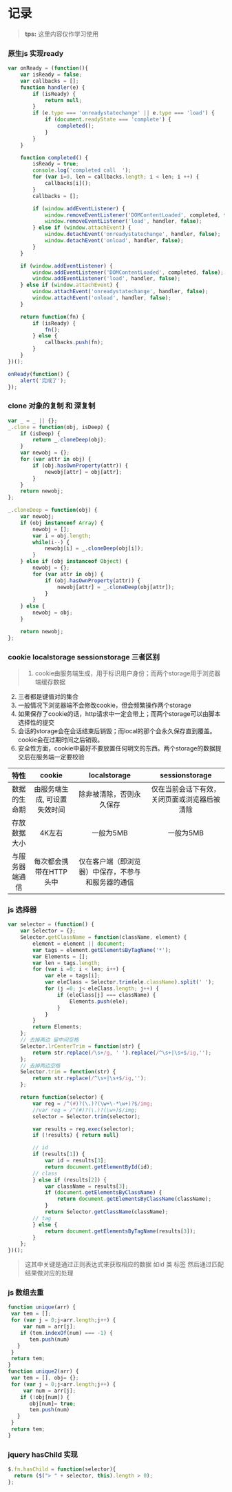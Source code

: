 # 记录
> **tps:** 这里内容仅作学习使用

### 原生js 实现ready 
```javascript
var onReady = (function(){
    var isReady = false;
    var callbacks = [];
    function handler(e) {
        if (isReady) {
        	return null;
        }
        if (e.type === 'onreadystatechange' || e.type === 'load') {
        	if (document.readyState === 'complete') {        		
	            completed();
        	}
        }
    }

    function completed() {
    	isReady = true;
    	console.log('completed call  ');
    	for (var i=0, len = callbacks.length; i < len; i ++) {
            callbacks[i]();
        }
        callbacks = [];

		if (window.addEventListener) {
	        window.removeEventListener('DOMContentLoaded', completed, false);
	        window.removeEventListener('load', handler, false);
	    } else if (window.attachEvent) {
	        window.detachEvent('onreadystatechange', handler, false);
	        window.detachEvent('onload', handler, false);
	    }
    }

    if (window.addEventListener) {
        window.addEventListener('DOMContentLoaded', completed, false);        
        window.addEventListener('load', handler, false);
    } else if (window.attachEvent) {
        window.attachEvent('onreadystatechange', handler, false);
        window.attachEvent('onload', handler, false);
    }

    return function(fn) {
        if (isReady) {
            fn();
        } else {
            callbacks.push(fn);
        }
    }
})();

onReady(function() {
	alert('完成了');
});	

```

### clone 对象的复制 和 深复制
```javascript
var _ = _ || {};
_.clone = function(obj, isDeep) {
	if (isDeep) {
		return _.cloneDeep(obj);
	}
	var newobj = {};
	for (var attr in obj) {
		if (obj.hasOwnProperty(attr)) {
			newobj[attr] = obj[attr];
		}
	}
	return newobj;
};

_.cloneDeep = function(obj) {
	var newobj;
	if (obj instanceof Array) {
		newobj = [];
		var i = obj.length;
		while(i--) {
			newobj[i] = _.cloneDeep(obj[i]);
		}
	} else if (obj instanceof Object) {
		newobj = {};
		for (var attr in obj) {
			if (obj.hasOwnProperty(attr)) {
				newobj[attr] = _.cloneDeep(obj[attr]);
			}
		}
	} else {
		newobj = obj;
	}

	return newobj;
};
```

### cookie localstorage sessionstorage 三者区别
>1. cookie由服务端生成，用于标识用户身份；而两个storage用于浏览器端缓存数据
2. 三者都是键值对的集合
3. 一般情况下浏览器端不会修改cookie，但会频繁操作两个storage
4. 如果保存了cookie的话，http请求中一定会带上；而两个storage可以由脚本选择性的提交
5. 会话的storage会在会话结束后销毁；而local的那个会永久保存直到覆盖。cookie会在过期时间之后销毁。
6. 安全性方面，cookie中最好不要放置任何明文的东西。两个storage的数据提交后在服务端一定要校验

|     特性        |            cookie       | localstorage | sessionstorage |
| :--------------:| :------------------------:| :-----------:| :-------------:|
| 数据的生命期 |由服务端生成, 可设置失效时间 | 除非被清除，否则永久保存 | 仅在当前会话下有效，关闭页面或浏览器后被清除|
| 存放数据大小 |4K左右 | 一般为5MB |一般为5MB 
|与服务器端通信| 每次都会携带在HTTP头中 | 仅在客户端（即浏览器）中保存，不参与和服务器的通信 |

### js 选择器
```javascript
var selector = (function() {
	var Selector = {};
	Selector.getClassName = function(className, element) {
		element = element || document;
		var tags = element.getElementsByTagName('*');
		var Elements = [];
		var len = tags.length;
		for (var i =0; i < len; i++) {
			var ele = tags[i];
			var eleClass = Selector.trim(ele.className).split(' '); 
			for (j =0; j< eleClass.length; j++) {
				if (eleClass[j] === className) {
					Elements.push(ele);
				}
			}
		}
		return Elements;
	};
	// 去掉两边 留中间空格
	Selector.lrCenterTrim = function(str) {
		return str.replace(/\s+/g, ' ').replace(/^\s+|\s+$/ig,'');
	};
	// 去掉两边空格
	Selector.trim = function(str) {
		return str.replace(/^\s+|\s+$/ig,'');
	};

	return function(selector) {
		var reg = /^(#)?(\.)?(\w+\-*\w+)?$/img;
		//var reg = /^(#)?(\.)?(\w+)$/img;		
		selector = Selector.trim(selector);

		var results = reg.exec(selector);
		if (!results) { return null}

		// id 	
		if (results[1]) {
			var id = results[3];
			return document.getElementById(id);
		// class	
		} else if (results[2]) {
			var className = results[3];
			if (document.getElementsByClassName) {
				return document.getElementsByClassName(className);
			}
			return Selector.getClassName(className);
		// tag	
		} else {
			return document.getElementsByTagName(results[3]);
		}
	};
})();

```
>这其中关键是通过正则表达式来获取相应的数据 如id 类 标签
然后通过匹配结果做对应的处理

### js 数组去重
```js
function unique(arr) {
 var tem = [];
 for (var j = 0;j<arr.length;j++) {
     var num = arr[j];
    if (tem.indexOf(num) === -1) {
       tem.push(num)
   }
 }
 return tem;
}
function unique2(arr) {
 var tem = [], obj= {};
 for (var j = 0;j<arr.length;j++) {
     var num = arr[j];
    if (!obj[num]) {
       obj[num]= true;
       tem.push(num)
   }
 }
 return tem;
}
```
### jquery hasChild 实现
```js
$.fn.hasChild = function(selector){
  return ($("> " + selector, this).length > 0);
};
```

